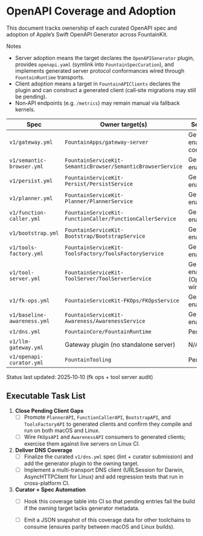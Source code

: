 # OpenAPI Coverage and Adoption

This document tracks ownership of each curated OpenAPI spec and adoption of Apple’s Swift OpenAPI Generator across FountainKit.

Notes
- Server adoption means the target declares the `OpenAPIGenerator` plugin, provides `openapi.yaml` (symlink into `FountainSpecCuration`), and implements generated server protocol conformances wired through `FountainRuntime` transports.
- Client adoption means a target in `FountainAPIClients` declares the plugin and can construct a generated client (call‑site migrations may still be pending).
- Non‑API endpoints (e.g. `/metrics`) may remain manual via fallback kernels.

| Spec | Owner target(s) | Server adoption | Client adoption |
| --- | --- | --- | --- |
| `v1/gateway.yml` | `FountainApps/gateway-server` | Generator enabled (scoped control plane) | `FountainAPIClients/GatewayAPI` generator enabled |
| `v1/semantic-browser.yml` | `FountainServiceKit-SemanticBrowser/SemanticBrowserService` | Generator enabled | `FountainAPIClients/SemanticBrowserAPI` generator enabled |
| `v1/persist.yml` | `FountainServiceKit-Persist/PersistService` | Generator enabled | `FountainAPIClients/PersistAPI` generator enabled |
| `v1/planner.yml` | `FountainServiceKit-Planner/PlannerService` | Generator enabled | Pending |
| `v1/function-caller.yml` | `FountainServiceKit-FunctionCaller/FunctionCallerService` | Generator enabled | Pending |
| `v1/bootstrap.yml` | `FountainServiceKit-Bootstrap/BootstrapService` | Generator enabled | Pending |
| `v1/tools-factory.yml` | `FountainServiceKit-ToolsFactory/ToolsFactoryService` | Generator enabled | Pending |
| `v1/tool-server.yml` | `FountainServiceKit-ToolServer/ToolServerService` | Generator enabled (OpenAPIHandlers wired) | N/A |
| `v1/fk-ops.yml` | `FountainServiceKit-FKOps/FKOpsService` | Generator enabled | Pending |
| `v1/baseline-awareness.yml` | `FountainServiceKit-Awareness/AwarenessService` | Generator enabled | Pending |
| `v1/dns.yml` | `FountainCore/FountainRuntime` | Pending | Pending |
| `v1/llm-gateway.yml` | Gateway plugin (no standalone server) | N/A | `FountainAPIClients/LLMGatewayAPI` generator enabled |
| `v1/openapi-curator.yml` | `FountainTooling` | Pending | N/A |

Status last updated: 2025‑10‑10 (fk ops + tool server audit)

## Executable Task List

1. **Close Pending Client Gaps**
   - [ ] Promote `PlannerAPI`, `FunctionCallerAPI`, `BootstrapAPI`, and `ToolsFactoryAPI` to generated clients and confirm they compile and run on both macOS and Linux.
   - [ ] Wire `FKOpsAPI` and `AwarenessAPI` consumers to generated clients; exercise them against live servers on Linux CI.
2. **Deliver DNS Coverage**
   - [ ] Finalize the curated `v1/dns.yml` spec (lint + curator submission) and add the generator plugin to the owning target.
   - [ ] Implement a multi-transport DNS client (URLSession for Darwin, AsyncHTTPClient for Linux) and add regression tests that run in cross-platform CI.
3. **Curator + Spec Automation**
   - [ ] Hook this coverage table into CI so that pending entries fail the build if the owning target lacks generator metadata.
   - [ ] Emit a JSON snapshot of this coverage data for other toolchains to consume (ensures parity between macOS and Linux builds).

